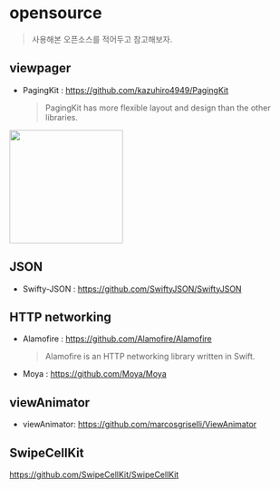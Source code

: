 # opensource
> 사용해본 오픈소스를 적어두고 참고해보자.

## viewpager
- PagingKit : https://github.com/kazuhiro4949/PagingKit
  > PagingKit has more flexible layout and design than the other libraries.
<img src = "https://user-images.githubusercontent.com/69136340/106375183-5dea1700-63cd-11eb-955c-042ccb6ff2fe.gif" width="200">

## JSON
- Swifty-JSON : https://github.com/SwiftyJSON/SwiftyJSON

## HTTP networking
- Alamofire : https://github.com/Alamofire/Alamofire
  > Alamofire is an HTTP networking library written in Swift.
- Moya : https://github.com/Moya/Moya

## viewAnimator
- viewAnimator: https://github.com/marcosgriselli/ViewAnimator

## SwipeCellKit
https://github.com/SwipeCellKit/SwipeCellKit
